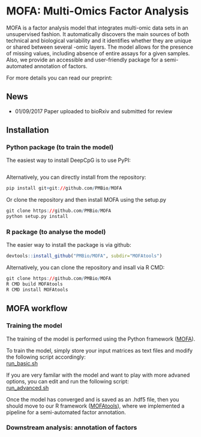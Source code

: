 # MOFA: Multi-Omics Factor Analysis

MOFA is a factor analysis model that integrates multi-omic data sets in an unsupervised fashion. It automatically discovers the main sources of both technical and biological variability and it identifies whether they are unique or shared between several -omic layers. The model allows for the presence of missing values, including absence of entire assays for a given samples. Also, we provide an accessible and user-friendly package for a semi-automated annotation of factors.

For more details you can read our preprint:


## News
- 01/09/2017 Paper uploaded to bioRxiv and submitted for review


## Installation

### Python package (to train the model)
The easiest way to install DeepCpG is to use PyPI:
```r
```
Alternatively, you can directly install from the repository:
```r
pip install git+git://github.com/PMBio/MOFA
```
Or clone the repository and then install MOFA using the setup.py

```r
git clone https://github.com/PMBio/MOFA
python setup.py install
```

### R package (to analyse the model)
The easier way to install the package is via github:
```r
devtools::install_github("PMBio/MOFA", subdir="MOFAtools")
```

Alternatively, you can clone the repository and insall via R CMD:
```r
git clone https://github.com/PMBio/MOFA
R CMD build MOFAtools
R CMD install MOFAtools
```

## MOFA workflow

### Training the model
The training of the model is performed using the Python framework ([MOFA](MOFA)).

To train the model, simply store your input matrices as text files and modify the following script accordingly:  
[run_basic.sh](MOFA/run/run_basic.sh)

If you are very familar with the model and want to play with more advaned options, you can edit and run the following script:  
[run_advanced.sh](MOFA/run/run_advanced.sh)

Once the model has converged and is saved as an .hdf5 file, then you should move to our R framework ([MOFAtools](MOFAtools)), where we implemented a pipeline for a semi-automated factor annotation.

### Downstream analysis: annotation of factors

